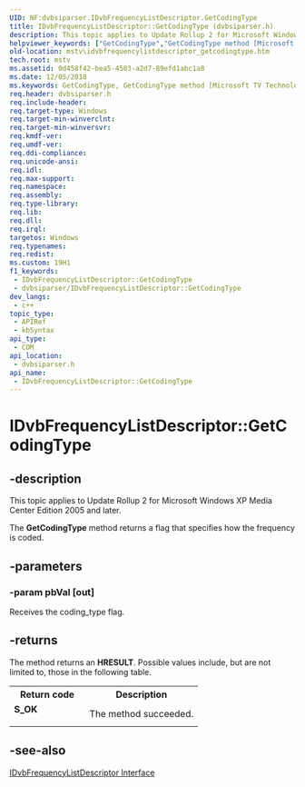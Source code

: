 ```yaml
---
UID: NF:dvbsiparser.IDvbFrequencyListDescriptor.GetCodingType
title: IDvbFrequencyListDescriptor::GetCodingType (dvbsiparser.h)
description: This topic applies to Update Rollup 2 for Microsoft Windows XP Media Center Edition 2005 and later.
helpviewer_keywords: ["GetCodingType","GetCodingType method [Microsoft TV Technologies]","GetCodingType method [Microsoft TV Technologies]","IDvbFrequencyListDescriptor interface","IDvbFrequencyListDescriptor interface [Microsoft TV Technologies]","GetCodingType method","IDvbFrequencyListDescriptor.GetCodingType","IDvbFrequencyListDescriptor::GetCodingType","IDvbFrequencyListDescriptorGetCodingType","dvbsiparser/IDvbFrequencyListDescriptor::GetCodingType","mstv.idvbfrequencylistdescriptor_getcodingtype"]
old-location: mstv\idvbfrequencylistdescriptor_getcodingtype.htm
tech.root: mstv
ms.assetid: 0d458f42-bea5-4503-a2d7-89efd1abc1a8
ms.date: 12/05/2018
ms.keywords: GetCodingType, GetCodingType method [Microsoft TV Technologies], GetCodingType method [Microsoft TV Technologies],IDvbFrequencyListDescriptor interface, IDvbFrequencyListDescriptor interface [Microsoft TV Technologies],GetCodingType method, IDvbFrequencyListDescriptor.GetCodingType, IDvbFrequencyListDescriptor::GetCodingType, IDvbFrequencyListDescriptorGetCodingType, dvbsiparser/IDvbFrequencyListDescriptor::GetCodingType, mstv.idvbfrequencylistdescriptor_getcodingtype
req.header: dvbsiparser.h
req.include-header: 
req.target-type: Windows
req.target-min-winverclnt: 
req.target-min-winversvr: 
req.kmdf-ver: 
req.umdf-ver: 
req.ddi-compliance: 
req.unicode-ansi: 
req.idl: 
req.max-support: 
req.namespace: 
req.assembly: 
req.type-library: 
req.lib: 
req.dll: 
req.irql: 
targetos: Windows
req.typenames: 
req.redist: 
ms.custom: 19H1
f1_keywords:
 - IDvbFrequencyListDescriptor::GetCodingType
 - dvbsiparser/IDvbFrequencyListDescriptor::GetCodingType
dev_langs:
 - c++
topic_type:
 - APIRef
 - kbSyntax
api_type:
 - COM
api_location:
 - dvbsiparser.h
api_name:
 - IDvbFrequencyListDescriptor::GetCodingType
---
```


# IDvbFrequencyListDescriptor::GetCodingType


## -description

This topic applies to Update Rollup 2 for Microsoft Windows XP Media Center Edition 2005 and later.
        



The <b>GetCodingType</b> method returns a flag that specifies how the frequency is coded.

## -parameters

### -param pbVal [out]

Receives the coding_type flag.

## -returns

The method returns an <b>HRESULT</b>. Possible values include, but are not limited to, those in the following table.

<table>
<tr>
<th>Return code</th>
<th>Description</th>
</tr>
<tr>
<td width="40%">
<dl>
<dt><b>S_OK</b></dt>
</dl>
</td>
<td width="60%">
The method succeeded.

</td>
</tr>
</table>

## -see-also

<a href="/previous-versions/windows/desktop/api/dvbsiparser/nn-dvbsiparser-idvbfrequencylistdescriptor">IDvbFrequencyListDescriptor Interface</a>

